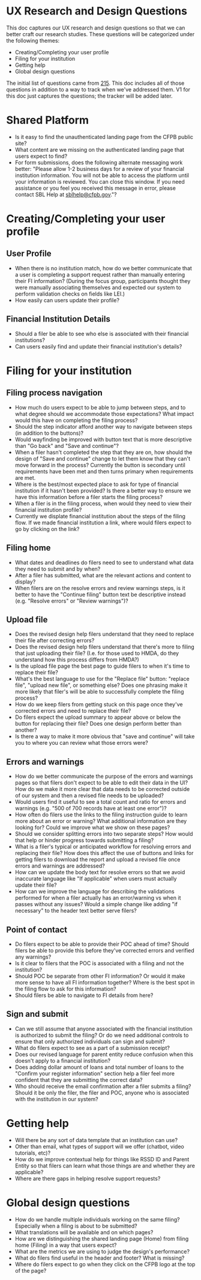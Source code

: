 # UX Research and Design Questions
This doc captures our UX research and design questions so that we can better craft our research studies. These questions will be categorized under the following themes:
- Creating/Completing your user profile
- Filing for your institution
- Getting help
- Global design questions

The initial list of questions came from [215](https://github.com/cfpb/sbl-project/issues/215). This doc includes all of those questions in addition to a way to track when we've addressed them. V1 for this doc just captures the questions; the tracker will be added later.

# Shared Platform
- Is it easy to find the unauthenticated landing page from the CFPB public site?
- What content are we missing on the authenticated landing page that users expect to find?
- For form submissions, does the following alternate messaging work better: "Please allow 1-2 business days for a review of your financial institution information.  You will not be able to access the platform until your information is reviewed. You can close this window. If you need assistance or you feel you received this message in error, please contact SBL Help at sblhelp@cfpb.gov."?

# Creating/Completing your user profile
## User Profile
- When there is no institution match, how do we better communicate that a user is completing a support request rather than manually entering their FI information? (During the focus group, participants thought they were manually associating themselves and expected our system to perform validation checks on fields like LEI.)
- How easily can users update their profile?

## Financial Institution Details
- Should a filer be able to see who else is associated with their financial institutions?
- Can users easily find and update their financial institution's details?

# Filing for your institution
## Filing process navigation
- How much do users expect to be able to jump between steps, and to what degree should we accommodate those expectations? What impact would this have on completing the filing process?
- Should the step indicator afford another way to navigate between steps (in addition to the buttons)? 
- Would wayfinding be improved with button text that is more descriptive than "Go back" and "Save and continue"?
- When a filer hasn't completed the step that they are on, how should the design of "Save and continue" change to let them know that they can't move forward in the process? Currently the button is secondary until requirements have been met and then turns primary when requirements are met. 
- Where is the best/most expected place to ask for type of financial institution if it hasn't been provided? Is there a better way to ensure we have this information before a filer starts the filing process?
- When a filer is in the filing process, when would they need to view their financial institution profile?
- Currently we displate financial institution about the steps of the filing flow. If we made financial institution a link, where would filers expect to go by clicking on the link? 

## Filing home
- What dates and deadlines do filers need to see to understand what data they need to submit and by when?
- After a filer has submitted, what are the relevant actions and content to display? 
- When filers are on the resolve errors and review warnings steps, is it better to have the "Continue filing" button text be descriptive instead (e.g. "Resolve errors" or "Review warnings")?

## Upload file
- Does the revised design help filers understand that they need to replace their file after correcting errors? 
- Does the revised design help filers understand that there's more to filing that just uploading their file? (I.e. for those used to HMDA, do they understand how this process differs from HMDA?)
- Is the upload file page the best page to guide filers to when it's time to replace their file?
- What's the best language to use for the "Replace file" button: "replace file", "upload new file", or something else? Does one phrasing make it more likely that filer's will be able to successfully complete the filing process? 
- How do we keep filers from getting stuck on this page once they've corrected errors and need to replace their file?
- Do filers expect the upload summary to appear above or below the button for replacing their file? Does one design perform better than another?
- Is there a way to make it more obvious that "save and continue" will take you to where you can review what those errors were?

## Errors and warnings
- How do we better communicate the purpose of the errors and warnings pages so that filers don't expect to be able to edit their data in the UI? How do we make it more clear that data needs to be corrected outside of our system and then a revised file needs to be uploaded?
- Would users find it useful to see a total count and ratio for errors and warnings (e.g. "500 of 700 records have at least one error")?
- How often do filers use the links to the filing instruction guide to learn more about an error or warning? What additional information are they looking for? Could we improve what we show on these pages?
- Should we consider splitting errors into two separate steps? How would that help or hinder progress towards submitting a filing?
- What is a filer's typical or anticipated workflow for resolving errors and replacing their file? How does this affect the use of buttons and links for getting filers to download the report and upload a revised file once errors and warnings are addressed?
- How can we update the body text for resolve errors so that we avoid inaccurate language like "If applicable" when users must actually update their file?
- How can we improve the language for describing the validations performed for when a filer actually has an error/warning vs when it passes without any issues? Would a simple change like adding "if necessary" to the header text better serve filers?

## Point of contact
- Do filers expect to be able to provide their POC ahead of time? Should filers be able to provide this before they've corrected errors and verified any warnings?
- Is it clear to filers that the POC is associated with a filing and not the institution?
- Should POC be separate from other FI information? Or would it make more sense to have all FI information together? Where is the best spot in the filing flow to ask for this information?
- Should filers be able to navigate to FI details from here?

## Sign and submit
- Can we still assume that anyone associated with the financial institution is authorized to submit the filing? Or do we need additional controls to ensure that only authorized individuals can sign and submit?
- What do filers expect to see as a part of a submission receipt?
- Does our revised language for parent entity reduce confusion when this doesn't apply to a financial institution?
- Does adding dollar amount of loans and total number of loans to the "Confirm your register information" section help a filer feel more confident that they are submitting the correct data?
- Who should receive the email confirmation after a filer submits a filing? Should it be only the filer, the filer and POC, anyone who is associated with the institution in our system?

# Getting help
- Will there be any sort of data template that an institution can use?
- Other than email, what types of support will we offer (chatbot, video tutorials, etc)?
- How do we improve contextual help for things like RSSD ID and Parent Entity so that filers can learn what those things are and whether they are applicable?
- Where are there gaps in helping resolve support requests?

# Global design questions
- How do we handle multiple individuals working on the same filing? Especially when a filing is about to be submitted?
- What translations will be available and on which pages?
- How are we distinguishing the shared landing page (Home) from filing home (Filing) in a way that users expect?
- What are the metrics we are using to judge the design's performance?
- What do filers find useful in the header and footer? What is missing?
- Where do filers expect to go when they click on the CFPB logo at the top of the page?
